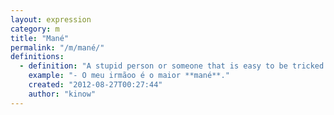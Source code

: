 ```yaml
---
layout: expression
category: m
title: "Mané"
permalink: "/m/mané/"
definitions:
  - definition: "A stupid person or someone that is easy to be tricked."
    example: "- O meu irmãoo é o maior **mané**."
    created: "2012-08-27T00:27:44"
    author: "kinow"
---
```

